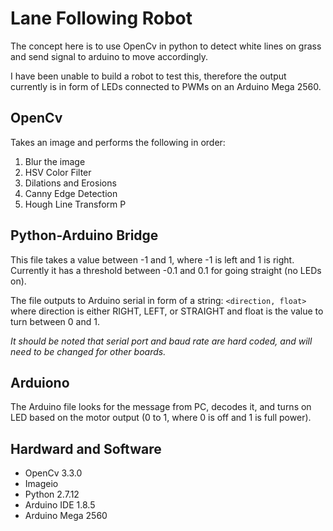# Lane Following Robot
The concept here is to use OpenCv in python to detect white lines on grass and send signal to arduino to move accordingly.


I have been unable to build a robot to test this, therefore the output currently is in form of LEDs connected to PWMs on an Arduino Mega 2560.

## OpenCv
Takes an image and performs the following in order:
1. Blur the image
2. HSV Color Filter
3. Dilations and Erosions
4. Canny Edge Detection
5. Hough Line Transform P

## Python-Arduino Bridge
This file takes a value between -1 and 1, where -1 is left and 1 is right. Currently it has a threshold between -0.1 and 0.1 for going straight (no LEDs on).

The file outputs to Arduino serial in form of a string: `<direction, float>` where direction is either RIGHT, LEFT, or STRAIGHT and float is the value to turn between 0 and 1.

_It should be noted that serial port and baud rate are hard coded, and will need to be changed for other boards._

## Arduiono
The Arduino file looks for the message from PC, decodes it, and turns on LED based on the motor output (0 to 1, where 0 is off and 1 is full power).

## Hardward and Software
* OpenCv 3.3.0
* Imageio
* Python 2.7.12
* Arduino IDE 1.8.5
* Arduino Mega 2560
